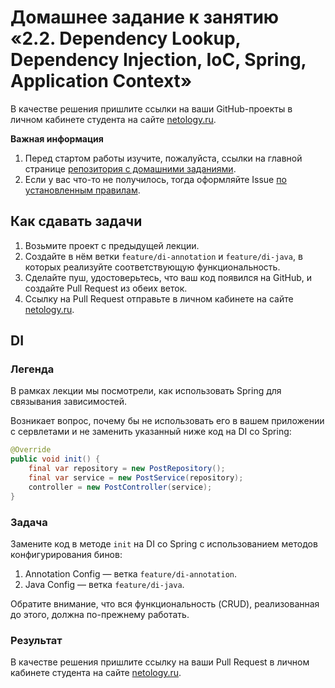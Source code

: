 # Домашнее задание к занятию «2.2. Dependency Lookup, Dependency Injection, IoC, Spring, Application Context»

В качестве решения пришлите ссылки на ваши GitHub-проекты в личном кабинете студента на сайте [netology.ru](https://netology.ru).

**Важная информация**

1. Перед стартом работы изучите, пожалуйста, ссылки на главной странице [репозитория с домашними заданиями](../README.md).
2. Если у вас что-то не получилось, тогда оформляйте Issue [по установленным правилам](../report-requirements.md).

## Как сдавать задачи

1. Возьмите проект с предыдущей лекции.
1. Создайте в нём ветки `feature/di-annotation` и `feature/di-java`, в которых реализуйте соответствующую функциональность.
1. Сделайте пуш, удостоверьтесь, что ваш код появился на GitHub, и создайте Pull Request из обеих веток.
1. Ссылку на Pull Request отправьте в личном кабинете на сайте [netology.ru](https://netology.ru).

## DI

### Легенда

В рамках лекции мы посмотрели, как использовать Spring для связывания зависимостей.

Возникает вопрос, почему бы не использовать его в вашем приложении с сервлетами и не заменить указанный ниже код на DI со Spring:
```java
@Override
public void init() {
    final var repository = new PostRepository();
    final var service = new PostService(repository);
    controller = new PostController(service);
}
```

### Задача

Замените код в методе `init` на DI со Spring с использованием методов конфигурирования бинов:

1. Annotation Config — ветка `feature/di-annotation`.
1. Java Config — ветка `feature/di-java`.

Обратите внимание, что вся функциональность (CRUD), реализованная до этого, должна по-прежнему работать.

### Результат

В качестве решения пришлите ссылку на ваши Pull Request в личном кабинете студента на сайте [netology.ru](https://netology.ru).
